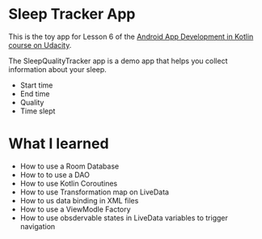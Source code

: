 # Sleep Tracker App

This is the toy app for Lesson 6 of the [Android App Development in Kotlin course on Udacity](https://www.udacity.com/course/???).

The SleepQualityTracker app is a demo app that helps you collect information about your sleep. 
* Start time
* End time
* Quality
* Time slept

# What I learned
* How to use a Room Database
* How to to use a DAO
* How to use Kotlin Coroutines
* How to use Transformation map on LiveData
* How to us data binding in XML files
* How to use a ViewModle Factory
* How to use obsdervable states in LiveData variables to trigger navigation
